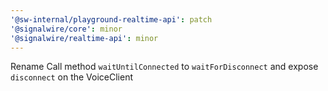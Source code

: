 ```yaml
---
'@sw-internal/playground-realtime-api': patch
'@signalwire/core': minor
'@signalwire/realtime-api': minor
---
```


Rename Call method `waitUntilConnected` to `waitForDisconnect` and expose `disconnect` on the VoiceClient
